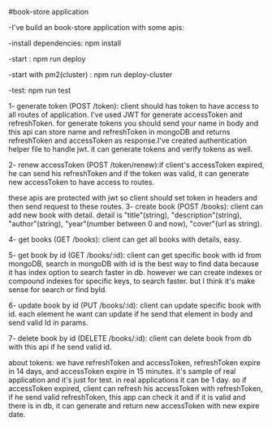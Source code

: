 #book-store application

-I've build an book-store application with some apis:

-install dependencies: npm install

-start : npm run deploy

-start with pm2(cluster) : npm run deploy-cluster

-test: npm run test

1- generate token (POST /token): client should has token to have access to all routes of application. I've used JWT for generate accessToken and refreshToken. for generate tokens you should send your name in body and this api can store name and refreshToken in mongoDB and returns refreshToken and accessToken as response.I've created authentication helper file to handle jwt. it can generate tokens and verify tokens as well.

2- renew accessToken (POST /token/renew):if client's accessToken expired, he can send his refreshToken and if the token was valid, it can generate new accessToken to have access to routes.

these apis are protected with jwt so client should set token in headers and then send request to these routes.
3- create book (POST /books): client can add new book with detail. detail is "title"(string), "description"(string), "author"(string), "year"(number between 0 and now), "cover"(url as string).

4- get books (GET /books): client can get all books with details, easy.

5- get book by id (GET /books/:id): client can get specific book with id from mongoDB, search in mongoDB with id is the best way to find data because it has index option to search faster in db. however we can create indexes or compound indexes for specific keys, to search faster. but I think it's make sense for search or find byId.

6- update book by id (PUT /books/:id): client can update specific book with id. each element he want can update if he send that element in body and send valid Id in params.

7- delete book by id (DELETE /books/:id): client can delete book from db with this api if he send valid id.

about tokens:
we have refreshToken and accessToken, refreshToken expire in 14 days, and accessToken expire in 15 minutes. it's sample of real application and it's just for test. in real applications it can be 1 day.
so if accessToken expired, client can refresh his accessToken with refreshToken, if he send valid refreshToken, this app can check it and if it is valid and there is in db, it can generate and return new accessToken with new expire date.
